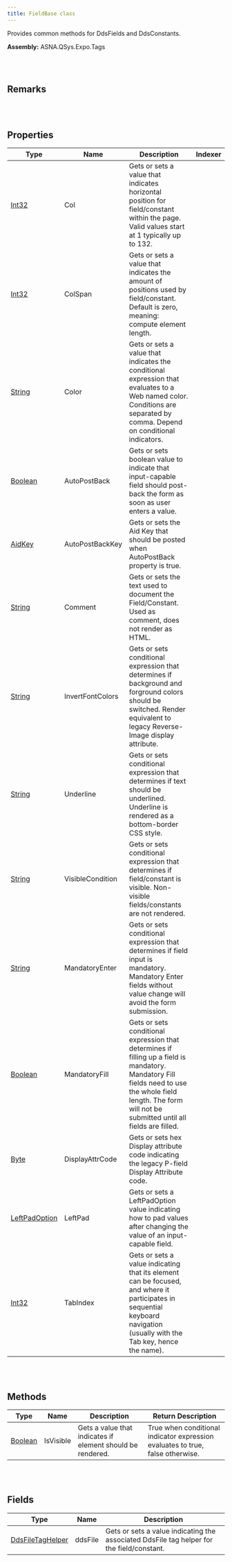 ```yaml
---
title: FieldBase class
---
```


Provides common methods for DdsFields and DdsConstants.

**Assembly:** ASNA.QSys.Expo.Tags

<br>
<br>

## Remarks

<br>
<br>

## Properties

| Type | Name | Description | Indexer
| --- | --- | --- | --- 
| [Int32](https://docs.microsoft.com/en-us/dotnet/api/system.int32?view=net-5.0) | Col | Gets or sets a value that indicates horizontal position for field/constant within the page. Valid values start at 1 typically up to 132. | 
| [Int32](https://docs.microsoft.com/en-us/dotnet/api/system.int32?view=net-5.0) | ColSpan | Gets or sets a value that indicates the amount of positions used by field/constant. Default is zero, meaning: compute element length. | 
| [String](https://docs.microsoft.com/en-us/dotnet/api/system.string?view=net-5.0) | Color | Gets or sets a value that indicates the conditional expression that evaluates to a Web named color. Conditions are separated by comma. Depend on conditional indicators. | 
| [Boolean](https://docs.microsoft.com/en-us/dotnet/api/system.boolean?view=net-5.0) | AutoPostBack | Gets or sets boolean value to indicate that input-capable field should post-back the form as soon as user enters a value. | 
| [AidKey](/reference/asna-qsys-expo/expo-model/aid-key.html) | AutoPostBackKey | Gets or sets the Aid Key that should be posted when AutoPostBack property is true. | 
| [String](https://docs.microsoft.com/en-us/dotnet/api/system.string?view=net-5.0) | Comment | Gets or sets the text used to document the Field/Constant. Used as comment, does not render as HTML. | 
| [String](https://docs.microsoft.com/en-us/dotnet/api/system.string?view=net-5.0) | InvertFontColors | Gets or sets conditional expression that determines if background and forground colors should be switched. Render equivalent to legacy Reverse-Image display attribute. | 
| [String](https://docs.microsoft.com/en-us/dotnet/api/system.string?view=net-5.0) | Underline | Gets or sets conditional expression that determines if text should be underlined. Underline is rendered as a bottom-border CSS style. | 
| [String](https://docs.microsoft.com/en-us/dotnet/api/system.string?view=net-5.0) | VisibleCondition | Gets or sets conditional expression that determines if field/constant is visible. Non-visible fields/constants are not rendered. | 
| [String](https://docs.microsoft.com/en-us/dotnet/api/system.string?view=net-5.0) | MandatoryEnter | Gets or sets conditional expression that determines if field input is mandatory. Mandatory Enter fields without value change will avoid the form submission. | 
| [Boolean](https://docs.microsoft.com/en-us/dotnet/api/system.boolean?view=net-5.0) | MandatoryFill | Gets or sets conditional expression that determines if filling up a field is mandatory. Mandatory Fill fields need to use the whole field length. The form will not be submitted until all fields are filled. | 
| [Byte](https://docs.microsoft.com/en-us/dotnet/api/system.byte?view=net-5.0) | DisplayAttrCode | Gets or sets hex Display attribute code indicating the legacy P-field Display Attribute code. | 
| [LeftPadOption](/reference/asna-qsys-expo/expo-tags/field-base/left-pad-option.html) | LeftPad | Gets or sets a LeftPadOption value indicating how to pad values after changing the value of an input-capable field. | 
| [Int32](https://docs.microsoft.com/en-us/dotnet/api/system.int32?view=net-5.0) | TabIndex | Gets or sets a value indicating that its element can be focused, and where it participates in sequential keyboard navigation (usually with the Tab key, hence the name). | 

<br>
<br>

## Methods

| Type | Name | Description | Return Description 
| --- | --- | --- | --- 
| [Boolean](https://docs.microsoft.com/en-us/dotnet/api/system.boolean?view=net-5.0) | IsVisible | Gets a value that indicates if element should be rendered. | True when conditional indicator expression evaluates to true, false otherwise.

<br>
<br>

## Fields

| Type | Name | Description
| --- | --- | --- 
| [DdsFileTagHelper](/reference/asna-qsys-expo/expo-tags/dds-file-tag-helper.html) | ddsFile | Gets or sets a value indicating the associated DdsFile tag helper for the field/constant.

<br>
<br>

